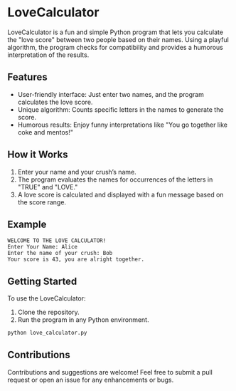 # LoveCalculator

LoveCalculator is a fun and simple Python program that lets you calculate the "love score" between two people based on their names. Using a playful algorithm, the program checks for compatibility and provides a humorous interpretation of the results.

## Features
- User-friendly interface: Just enter two names, and the program calculates the love score.
- Unique algorithm: Counts specific letters in the names to generate the score.
- Humorous results: Enjoy funny interpretations like "You go together like coke and mentos!"

## How it Works
1. Enter your name and your crush’s name.
2. The program evaluates the names for occurrences of the letters in "TRUE" and "LOVE."
3. A love score is calculated and displayed with a fun message based on the score range.

## Example
```
WELCOME TO THE LOVE CALCULATOR!
Enter Your Name: Alice
Enter the name of your crush: Bob
Your score is 43, you are alright together.
```

## Getting Started
To use the LoveCalculator:
1. Clone the repository.
2. Run the program in any Python environment.

```bash
python love_calculator.py
```

## Contributions
Contributions and suggestions are welcome! Feel free to submit a pull request or open an issue for any enhancements or bugs.

